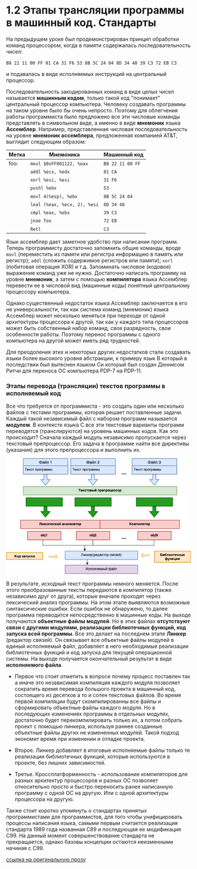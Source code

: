 # 1.2 Этапы трансляции программы в машинный код. Стандарты

На предыдущем уроке был продемонстрирован принцип обработки команд процессором, когда в памяти содержалась последовательность чисел:

```
B8 22 11 00 FF 01 CA 31 F6 53 8B 5C 24 04 8D 34 48 39 C3 72 EB C3
```

и подавалась в виде исполняемых инструкций на центральный процессор.

Последовательность закодированных команд в виде целых чисел называется **машинным кодом**, только такой код "понимает" центральный процессор компьютера. 
Человеку создавать программы на таком уровне было бы очень непросто. Поэтому для облегчения работы программиста было предложено все эти числовые команды представлять в символьном виде, а именно в виде **мнемоник** языка **Ассемблер**. Например, представленная числовая последовательность на уровне **мнемоник ассемблера**, предложенная компанией AT&T, выглядит следующим образом:

| Метка   |             Мнемоника          |   Машинный код   |
|---------|--------------------------------|------------------|
|foo:     | `movl $0xFF001122, %eax`       | `B8 22 11 00 FF` |
|         | `addl %ecx, %edx`              | `01 CA`          |
|         | `xorl %esi, %esi`              | `31 F6`          |
|         | `pushl %ebx`                   | `53`             |
|         | `movl 4(%esp), %ebx`           | `8B 5C 24 04`    |
|         | `leal (%eax, %ecx, 2), %esi`   | `8D 34 48`       | 
|         | `cmpl %eax, %ebx`              | `39 C3`          |
|         | `jnae foo`                     | `72 EB`          |
|         | `Retl`                         | `C3`             |


Язык ассемблер дает заметное удобство при написании программ. Теперь программисту достаточно запомнить общие команды, вроде `movl` (переместить из памяти или регистра информацию в память или регистр); `addl` (сложить содержимое регистров или памяти); `xorl` (побитовая операция XOR) и т.д. Запоминать числовое (кодовое) выражение команд уже не нужно. Достаточно написать программу на уровне **мнемоник**, а затем с помощью **компилятора** языка Ассемблер перевести ее в числовой вид (машинные коды) понятный центральному процессору компьютера. 

Однако существенный недостаток языка Ассемблер заключается в его не универсальности, так как система команд (мнемоник) языка Ассемблер может несколько меняться при переходе от одной архитектуры процессора к другой, так как у каждого типа процессоров может быть собственный набор команд, своя разрядность, свои особенности работы. Поэтому перенос программы с одного компьютера на другой может иметь ряд трудностей.

Для преодоления этих и некоторых других недостатков стали создавать языки более высокого уровня абстракции, к примеру язык В который в последствии был вытеснен языком Си который был создан Деннисом Ритчи для переноса ОС компьютера PDP-7 на PDP-11.

### Этапы перевода (трансляции) текстов программы в исполняемый код

Все что требуется от программиста - это создать один или несколько файлов с тестами программы, которая решает поставленные задачи. Каждый такой независимый файл с набором программ называется **модулем**. В контексте языка С все эти текстовые варианты программ переводятся (транслируются) на уровень машинных кодов. Как это происходит? Сначала каждый модуль независимо пропускается через текстовый препроцессор. Его задача в программе найти все директивы (указания) для этого препроцессора и выполнить их.

<p align="center">
    <kbd>
        <img src = "../../images/1.2.1.png" alt = "перевод в исполняемый код">
    </kbd>
</p>

В результате, исходный текст программы немного меняется. После этого преобразованные тексты передаются в компилятор (также независимо друг от друга), которые вначале проходят через лексический анализ программы. На этом этапе выявляются возможные синтаксические ошибки. Если ошибок не обнаружено, то далее программа переводится непосредственно в машинные коды. На выходе получаются **объектные файлы модулей**. Но в этих файлах **отсутствуют связи с другими модулями, реализации библиотечных функций, код запуска всей программы**. Все это делает на последнем этапе **Линкер** (редактор связей). Он связывает все объектные файлы модулей в единый исполняемый файл, добавляет в него необходимые реализации библиотечных функций и код запуска для текущей операционной системы. На выходе получается окончательный результат в виде **исполняемого файла**.

* Первое что стоит отметить в вопросе почему процесс поставлен так а иначе это независимая компиляция каждого модуля позволяет сократить время перевода большого проекта в машинный код, состоящего из десятков а то и сотен текстовых файлов. Во время первой компиляции будут скомпилированны все файлы и сформировать объектные файлы каждого модуля. Но в последующих изменениях программы в отдельных модулях, достаточно будет перекомпилировать только их, а потом собрать проект с помощью линкера, используя раннее созданные объектные файлы других не измененных модулей. Такой подход экономит время при изменении и отладке проекта. 

* Второе. Линкер добавляет в итоговые исполняемые файлы только те реализации библиотечных функций, которые используются в проекте, без лишних зависимостей. 

* Третье. Кроссплатформенность - использование компиляторов для разных архитектур процессоров и разных ОС позволяет относительно просто и быстро переносить ранее написанную программу с одной ОС на другую. Или с одной архитектуры процессора на другую.

Также стоит коротко упомянуть о стандартах принятых программистами для программистов, для того чтобы унифицировать процессы написания языка, самыми первым считается реализация стандарта 1989 года названная С89 и последующая ее модификация С99. На данный момент совершенствование стандарта не прекращается, однако базовы концепции остаются неизменными начиная с С99.

[ссылка на оригинальную прозу](https://proproprogs.ru/c_base/c_etapy-translyacii-programmy-v-mashinnyy-kod-standarty)